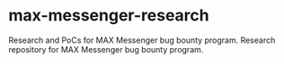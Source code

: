 # max-messenger-research
Research and PoCs for MAX Messenger bug bounty program.
Research repository for MAX Messenger bug bounty program.